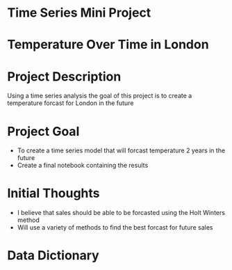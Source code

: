 # Time Series Mini Project

# Temperature Over Time in London

# Project Description
Using a time series analysis the goal of this project is to create a temperature forcast for London in the future

# Project Goal
- To create a time series model that will forcast temperature 2 years in the future
- Create a final notebook containing the results

# Initial Thoughts
- I believe that sales should be able to be forcasted using the Holt Winters method
- Will use a variety of methods to find the best forcast for future sales

# Data Dictionary

